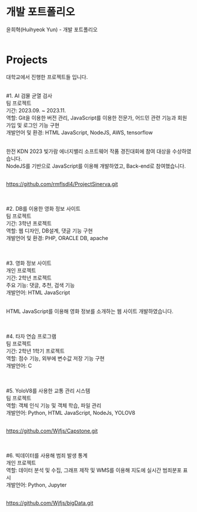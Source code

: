 # 개발 포트폴리오<br>
윤희혁(Huihyeok Yun) - 개발 포트폴리오<br><br>

# Projects<br>
대학교에서 진행한 프로젝트들 입니다.<br><br>

#1. AI 검물 균열 검사<br>
팀 프로젝트<br>
기간: 2023.09. ~ 2023.11.<br>
역할: Git을 이용한 버전 관리, JavaScript를 이용한 전문가, 어드민 관련 기능과 회원가입 및 로그인 기능 구현<br>
개발언어 및 환경: HTML JavaScript, NodeJS, AWS, tensorflow<br><br>

한전 KDN 2023 빛가람 에너지밸리 소프트웨어 작품 경진대회에 참여 대상을 수상하였습니다.<br>
NodeJS를 기반으로 JavaScript를 이용해 개발하였고, Back-end로 참여했습니다.<br><br>

<a>https://github.com/rmflsdl4/ProjectSinerva.git</a><br><br><br>

#2. DB를 이용한 영화 정보 사이트<br>
팀 프로젝트<br>
기간: 3학년 프로젝트<br>
역할: 웹 디자인, DB설계, 댓글 기능 구현<br>
개발언어 및 환경: PHP, ORACLE DB, apache<br><br><br>



#3. 영화 정보 사이트<br>
개인 프로젝트<br>
기간: 2학년 프로젝트<br>
주요 기능: 댓글, 추천, 검색 기능<br>
개발언어: HTML JavaScript<br><br>

HTML JavaScript를 이용해 영화 정보를 소개하는 웹 사이트 개발하였습니다.<br><br><br>



#4. 타자 연습 프로그램<br>
팀 프로젝트<br>
기간: 2학년 1학기 프로젝트<br>
역할: 점수 기능, 외부에 변수값 저장 기능 구현<br>
개발언어: C<br><br><br>



#5. YoloV8를 사용한 교통 관리 시스템<br>
팀 프로젝트<br>
역할: 객체 인식 기능 및 객체 학습, 파일 관리<br>
개발언어: Python, HTML JavaScript, NodeJs, YOLOV8<br><br>

<a>https://github.com/Wjfjs/Capstone.git</a><br><br><br>


#6. 빅데이터를 사용해 범죄 발생 통계<br>
개인 프로젝트<br>
역할: 데이터 분석 및 수집, 그래프 제작 및 WMS를 이용해 지도에 실시간 범죄분포 표시<br>
개발언어: Python, Jupyter<br><br>

<a>https://github.com/Wjfjs/bigData.git</a><br><br><br>
